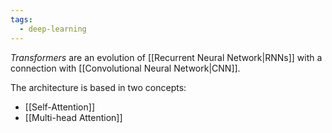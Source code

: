 ```yaml
---
tags:
  - deep-learning
---
```

*Transformers* are an evolution of [[Recurrent Neural Network|RNNs]] with a connection with [[Convolutional Neural Network|CNN]].

The architecture is based in two concepts:
- [[Self-Attention]]
- [[Multi-head Attention]]